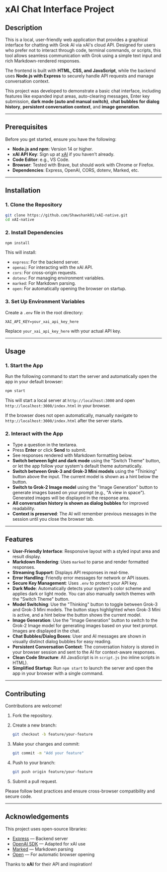 # xAI Chat Interface Project

## Description

This is a local, user-friendly web application that provides a graphical interface for chatting with Grok AI via xAI's cloud API. Designed for users who prefer not to interact through code, terminal commands, or scripts, this tool allows seamless communication with Grok using a simple text input and rich Markdown-rendered responses.

The frontend is built with **HTML, CSS, and JavaScript**, while the backend uses **Node.js with Express** to securely handle API requests and manage conversation context.

This project was developed to demonstrate a basic chat interface, including features like expanded input areas, auto-clearing messages, Enter key submission, **dark mode (auto and manual switch)**, **chat bubbles for dialog history**, **persistent conversation context**, and **image generation**.

---

## Prerequisites

Before you get started, ensure you have the following:

- **Node.js and npm**: Version 14 or higher.
- **xAI API Key**: Sign up at [xAI](https://x.ai) if you haven't already.
- **Code Editor**: e.g., VS Code.
- **Browser**: Tested with Brave, but should work with Chrome or Firefox.
- **Dependencies**: Express, OpenAI, CORS, dotenv, Marked, etc.

---

## Installation

### 1. Clone the Repository

```bash
git clone https://github.com/Shawshank01/xAI-native.git
cd xAI-native
```

### 2. Install Dependencies

```bash
npm install
```

This will install:

- `express`: For the backend server.
- `openai`: For interacting with the xAI API.
- `cors`: For cross-origin requests.
- `dotenv`: For managing environment variables.
- `marked`: For Markdown parsing.
- `open`: For automatically opening the browser on startup.

### 3. Set Up Environment Variables

Create a `.env` file in the root directory:

```env
XAI_API_KEY=your_xai_api_key_here
```

Replace `your_xai_api_key_here` with your actual API key.

---

## Usage

### 1. Start the App

Run the following command to start the server and automatically open the app in your default browser:

```bash
npm start
```

This will start a local server at `http://localhost:3000` and open `http://localhost:3000/index.html` in your browser.

If the browser does not open automatically, manually navigate to `http://localhost:3000/index.html` after the server starts.

### 2. Interact with the App

- Type a question in the textarea.
- Press **Enter** or click **Send** to submit.
- See responses rendered with Markdown formatting below.
- **Switch between light and dark mode** using the "Switch Theme" button, or let the app follow your system's default theme automatically.
- **Switch between Grok-3 and Grok-3 Mini models** using the "Thinking" button above the input. The current model is shown as a hint below the button.
- **Switch to Grok-2 Image model** using the "Image Generation" button to generate images based on your prompt (e.g., "A view in space"). Generated images will be displayed in the response area.
- **All conversation history is shown as dialog bubbles** for improved readability.
- **Context is preserved**: The AI will remember previous messages in the session until you close the browser tab.

---

## Features

- **User-Friendly Interface**: Responsive layout with a styled input area and result display.
- **Markdown Rendering**: Uses `marked` to parse and render formatted responses.
- **Streaming Support**: Displays API responses in real-time.
- **Error Handling**: Friendly error messages for network or API issues.
- **Secure Key Management**: Uses `.env` to protect your API key.
- **Dark Mode**: Automatically detects your system's color scheme and applies dark or light mode. You can also manually switch themes with the "Switch Theme" button.
- **Model Switching**: Use the "Thinking" button to toggle between Grok-3 and Grok-3 Mini models. The button stays highlighted when Grok-3 Mini is active, and a hint below the button shows the current model.
- **Image Generation**: Use the "Image Generation" button to switch to the Grok-2 Image model for generating images based on your text prompt. Images are displayed in the chat.
- **Chat Bubbles/Dialog Boxes**: User and AI messages are shown in visually distinct dialog bubbles for easy reading.
- **Persistent Conversation Context**: The conversation history is stored in your browser session and sent to the AI for context-aware responses.
- **Clean Code Structure**: All JavaScript is in `script.js` (no inline scripts in HTML).
- **Simplified Startup**: Run `npm start` to launch the server and open the app in your browser with a single command.

---

## Contributing

Contributions are welcome!

1. Fork the repository.
2. Create a new branch:

   ```bash
   git checkout -b feature/your-feature
   ```

3. Make your changes and commit:

   ```bash
   git commit -m "Add your feature"
   ```

4. Push to your branch:

   ```bash
   git push origin feature/your-feature
   ```

5. Submit a pull request.

Please follow best practices and ensure cross-browser compatibility and secure code.

---

## Acknowledgements

This project uses open-source libraries:

- [Express](https://expressjs.com/) — Backend server
- [OpenAI SDK](https://www.npmjs.com/package/openai) — Adapted for xAI use
- [Marked](https://github.com/markedjs/marked) — Markdown parsing
- [Open](https://www.npmjs.com/package/open) — For automatic browser opening

Thanks to **xAI** for their API and inspiration!